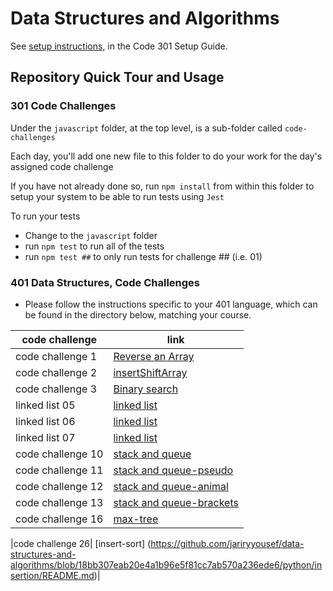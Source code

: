# Data Structures and Algorithms

See [setup instructions](https://codefellows.github.io/setup-guide/code-301/3-code-challenges), in the Code 301 Setup Guide.

## Repository Quick Tour and Usage

### 301 Code Challenges

Under the `javascript` folder, at the top level, is a sub-folder called `code-challenges`

Each day, you'll add one new file to this folder to do your work for the day's assigned code challenge

If you have not already done so, run `npm install` from within this folder to setup your system to be able to run tests using `Jest`

To run your tests

- Change to the `javascript` folder
- run `npm test` to run all of the tests
- run `npm test ##` to only run tests for challenge ## (i.e. 01)

### 401 Data Structures, Code Challenges

- Please follow the instructions specific to your 401 language, which can be found in the directory below, matching your course.

| code challenge| link |
| ----------- | ----------- |
| code challenge 1 |[Reverse an Array ](https://github.com/jariryyousef/data-structures-and-algorithms/blob/array-reverse/python/code_challenges/reverseArray/README.md)|
|code challenge 2 | [insertShiftArray](https://github.com/jariryyousef/data-structures-and-algorithms/blob/insertShiftArray/python/code_challenges/insertShiftArray/README.md) |
| code challenge 3| [Binary search](https://github.com/jariryyousef/data-structures-and-algorithms/blob/binarySearch/python/code_challenges/binarySearch/README.md)|
| linked list 05| [linked list](https://github.com/jariryyousef/data-structures-and-algorithms/pull/19/commits/b745ea7f43bc56bad30b81526841bdf93416cd77)|
| linked list 06| [linked list](https://github.com/jariryyousef/data-structures-and-algorithms/pull/22)|
| linked list 07| [linked list](https://github.com/jariryyousef/data-structures-and-algorithms/pull/25)|
|code challenge 10| [stack and queue](https://github.com/jariryyousef/data-structures-and-algorithms/pull/18)|
|code challenge 11| [stack and queue-pseudo](https://github.com/jariryyousef/data-structures-and-algorithms/blob/5732e588f502ec0a09a994d75bc21c655ac47cbb/python/stack_and_queue_pseudo/README.md)|
|code challenge 12| [stack and queue-animal](https://github.com/jariryyousef/data-structures-and-algorithms/blob/5b77f35ea000a8c4da0b256260e1728ff1e50298/python/stack_and_queue_pseudo/README.md)|
|code challenge 13| [stack and queue-brackets](https://github.com/jariryyousef/data-structures-and-algorithms/blob/0260327f7aa6bb77200558e7a9f3b1d35da2ec82/python/stack_and_queue/README.md)|
|code challenge 16| [max-tree](https://github.com/jariryyousef/data-structures-and-algorithms/blob/d957909cd2cccaef9ca036862cc98181b0cd03fb/python/trees/README.md)|

|code challenge 26| [insert-sort] (https://github.com/jariryyousef/data-structures-and-algorithms/blob/18bb307eab20e4a1b96e5f81cc7ab570a236ede6/python/insertion/README.md)|